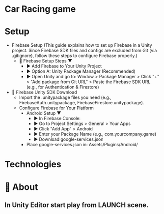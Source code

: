 # Car Racing game

# Setup
 - Firebase Setup (This guide explains how to set up Firebase in a Unity project. Since Firebase SDK files and configs are excluded from Git (via .gitignore), follow these steps to configure Firebase properly.)
   - 🚀 Firebase Setup Steps ▼
      - ► Add Firebase to Your Unity Project
      - ► Option A: Unity Package Manager (Recommended)
      - ► Open Unity and go to: Window > Package Manager > Click "+" > "Add package from Git URL" > Paste the Firebase SDK URL (e.g., for Authentication & Firestore)
  - 🚀 Firebase Unity SDK Download
    - Import the .unitypackage files you need (e.g., FirebaseAuth.unitypackage, FirebaseFirestore.unitypackage).
    - Configure Firebase for Your Platform
      - Android Setup ▼
        - ► In Firebase Console:
        - ► Go to Project Settings > General > Your Apps
        - ► Click "Add App" > Android
        - ► Enter your Package Name (e.g., com.yourcompany.game)
        - ► Download google-services.json
      - Place google-services.json in: Assets/Plugins/Android/

# Technologies

# 🌟 About
## In Unity Editor start play from LAUNCH scene.
